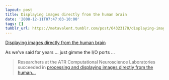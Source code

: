 ```yaml
---
layout: post
title: Displaying images directly from the human brain
date: '2008-12-11T07:47:03-10:00'
tags: []
tumblr_url: https://metavalent.tumblr.com/post/64323170/displaying-images-directly-from-the-human-brain
---
```

[Displaying images directly from the human brain](http://metavalent.com/?p=980)  

As we’ve said for years … just gimme the I/O ports …

> Researchers at the ATR Computational Neuroscience Laboratories succeeded in [processing and displaying images directly from the human…](http://www.physorg.com/news148193433.html)

